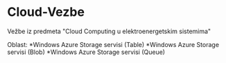 # Cloud-Vezbe
Vežbe iz predmeta "Cloud Computing u elektroenergetskim sistemima"

Oblast:  *Windows Azure Storage servisi (Table) 
         *Windows Azure Storage servisi (Blob)
         *Windows Azure Storage servisi (Queue)
